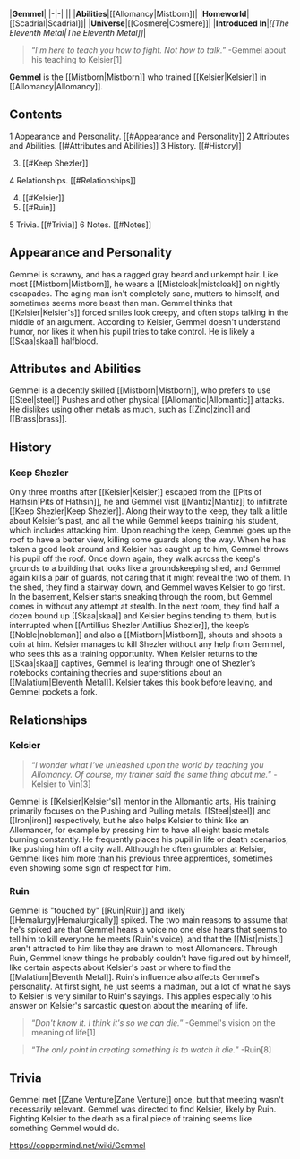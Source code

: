 |**Gemmel**|
|-|-|
||
|**Abilities**|[[Allomancy\|Mistborn]]|
|**Homeworld**|[[Scadrial\|Scadrial]]|
|**Universe**|[[Cosmere\|Cosmere]]|
|**Introduced In**|*[[The Eleventh Metal\|The Eleventh Metal]]*|

>“*I'm here to teach you how to fight. Not how to talk.*”
\-Gemmel about his teaching to Kelsier[1]


**Gemmel** is the [[Mistborn\|Mistborn]] who trained [[Kelsier\|Kelsier]] in [[Allomancy\|Allomancy]].

## Contents

1 Appearance and Personality. [[#Appearance and Personality]] 
2 Attributes and Abilities. [[#Attributes and Abilities]] 
3 History. [[#History]] 

3. [[#Keep Shezler]] 


4 Relationships. [[#Relationships]] 

4. [[#Kelsier]] 
4. [[#Ruin]] 


5 Trivia. [[#Trivia]] 
6 Notes. [[#Notes]] 


## Appearance and Personality
Gemmel is scrawny, and has a ragged gray beard and unkempt hair. Like most [[Mistborn\|Mistborn]], he wears a [[Mistcloak\|mistcloak]] on nightly escapades.
The aging man isn't completely sane, mutters to himself, and sometimes seems more beast than man. Gemmel thinks that [[Kelsier\|Kelsier's]] forced smiles look creepy, and often stops talking in the middle of an argument. According to Kelsier, Gemmel doesn't understand humor, nor likes it when his pupil tries to take control.
He is likely a [[Skaa\|skaa]] halfblood.

## Attributes and Abilities
Gemmel is a decently skilled [[Mistborn\|Mistborn]], who prefers to use [[Steel\|steel]] Pushes and other physical [[Allomantic\|Allomantic]] attacks. He dislikes using other metals as much, such as [[Zinc\|zinc]] and [[Brass\|brass]].

## History
### Keep Shezler
Only three months after [[Kelsier\|Kelsier]] escaped from the [[Pits of Hathsin\|Pits of Hathsin]], he and Gemmel visit [[Mantiz\|Mantiz]] to infiltrate [[Keep Shezler\|Keep Shezler]]. Along their way to the keep, they talk a little about Kelsier’s past, and all the while Gemmel keeps training his student, which includes attacking him.
Upon reaching the keep, Gemmel goes up the roof to have a better view, killing some guards along the way. When he has taken a good look around and Kelsier has caught up to him, Gemmel throws his pupil off the roof. Once down again, they walk across the keep's grounds to a building that looks like a groundskeeping shed, and Gemmel again kills a pair of guards, not caring that it might reveal the two of them. In the shed, they find a stairway down, and Gemmel waves Kelsier to go first.
In the basement, Kelsier starts sneaking through the room, but Gemmel comes in without any attempt at stealth. In the next room, they find half a dozen bound up [[Skaa\|skaa]] and Kelsier begins tending to them, but is interrupted when [[Antillius Shezler\|Antillius Shezler]], the keep’s [[Noble\|nobleman]] and also a [[Mistborn\|Mistborn]], shouts and shoots a coin at him. Kelsier manages to kill Shezler without any help from Gemmel, who sees this as a training opportunity. When Kelsier returns to the [[Skaa\|skaa]] captives, Gemmel is leafing through one of Shezler’s notebooks containing theories and superstitions about an [[Malatium\|Eleventh Metal]]. Kelsier takes this book before leaving, and Gemmel pockets a fork.

## Relationships
### Kelsier
>“*I wonder what I’ve unleashed upon the world by teaching you Allomancy. Of course, my trainer said the same thing about me.*”
\-Kelsier to Vin[3]

Gemmel is [[Kelsier\|Kelsier's]] mentor in the Allomantic arts. His training primarily focuses on the Pushing and Pulling metals, [[Steel\|steel]] and [[Iron\|iron]] respectively, but he also helps Kelsier to think like an Allomancer, for example by pressing him to have all eight basic metals burning constantly. He frequently places his pupil in life or death scenarios, like pushing him off a city wall. Although he often grumbles at Kelsier, Gemmel likes him more than his previous three apprentices, sometimes even showing some sign of respect for him.

### Ruin
Gemmel is "touched by" [[Ruin\|Ruin]] and likely [[Hemalurgy\|Hemalurgically]] spiked. The two main reasons to assume that he's spiked are that Gemmel hears a voice no one else hears that seems to tell him to kill everyone he meets (Ruin's voice), and that the [[Mist\|mists]] aren't attracted to him like they are drawn to most Allomancers.
Through Ruin, Gemmel knew things he probably couldn't have figured out by himself, like certain aspects about Kelsier's past or where to find the [[Malatium\|Eleventh Metal]]. Ruin's influence also affects Gemmel's personality. At first sight, he just seems a madman, but a lot of what he says to Kelsier is very similar to Ruin's sayings. This applies especially to his answer on Kelsier's sarcastic question about the meaning of life.

>“*Don't know it. I think it's so we can die.*”
\-Gemmel's vision on the meaning of life[1]


>“*The only point in creating something is to watch it die.*”
\-Ruin[8]


## Trivia
Gemmel met [[Zane Venture\|Zane Venture]] once, but that meeting wasn't necessarily relevant.
Gemmel was directed to find Kelsier, likely by Ruin.
Fighting Kelsier to the death as a final piece of training seems like something Gemmel would do.


https://coppermind.net/wiki/Gemmel